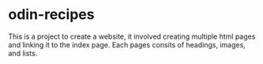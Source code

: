 # odin-recipes
This is a project to create a website, it involved creating multiple html pages and linking it to the index page. Each pages consits of headings, images, and lists.
